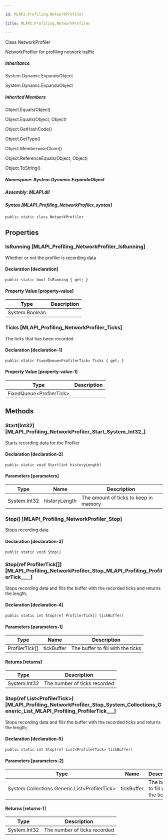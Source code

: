 ```yaml
---

id: MLAPI.Profiling.NetworkProfiler

title: MLAPI.Profiling.NetworkProfiler

---
```


Class NetworkProfiler

<div class="markdown level0 summary" markdown="1">

NetworkProfiler for profiling network traffic

</div>

<div class="markdown level0 conceptual" markdown="1">

</div>

<div class="inheritance" markdown="1">

##### Inheritance

<div class="level0" markdown="1">

System.Dynamic.ExpandoObject

</div>

<div class="level1" markdown="1">

System.Dynamic.ExpandoObject

</div>

</div>

<div class="inheritedMembers" markdown="1">

##### Inherited Members

<div markdown="1">

Object.Equals(Object)

</div>

<div markdown="1">

Object.Equals(Object, Object)

</div>

<div markdown="1">

Object.GetHashCode()

</div>

<div markdown="1">

Object.GetType()

</div>

<div markdown="1">

Object.MemberwiseClone()

</div>

<div markdown="1">

Object.ReferenceEquals(Object, Object)

</div>

<div markdown="1">

Object.ToString()

</div>

</div>

##### **Namespace**: System.Dynamic.ExpandoObject

##### **Assembly**: MLAPI.dll

##### Syntax [MLAPI_Profiling_NetworkProfiler_syntax]

    public static class NetworkProfiler

## Properties 

### IsRunning [MLAPI_Profiling_NetworkProfiler_IsRunning]

<div class="markdown level1 summary" markdown="1">

Whether or not the profiler is recording data

</div>

<div class="markdown level1 conceptual" markdown="1">

</div>

#### Declaration [declaration]

    public static bool IsRunning { get; }

#### Property Value [property-value]

| Type           | Description |
|----------------|-------------|
| System.Boolean |             |

### Ticks [MLAPI_Profiling_NetworkProfiler_Ticks]

<div class="markdown level1 summary" markdown="1">

The ticks that has been recorded

</div>

<div class="markdown level1 conceptual" markdown="1">

</div>

#### Declaration [declaration-1]

    public static FixedQueue<ProfilerTick> Ticks { get; }

#### Property Value [property-value-1]

| Type                       | Description |
|----------------------------|-------------|
| FixedQueue\<ProfilerTick\> |             |

## Methods 

### Start(Int32) [MLAPI_Profiling_NetworkProfiler_Start_System_Int32_]

<div class="markdown level1 summary" markdown="1">

Starts recording data for the Profiler

</div>

<div class="markdown level1 conceptual" markdown="1">

</div>

#### Declaration [declaration-2]

    public static void Start(int historyLength)

#### Parameters [parameters]

| Type         | Name          | Description                           |
|--------------|---------------|---------------------------------------|
| System.Int32 | historyLength | The amount of ticks to keep in memory |

### Stop() [MLAPI_Profiling_NetworkProfiler_Stop]

<div class="markdown level1 summary" markdown="1">

Stops recording data

</div>

<div class="markdown level1 conceptual" markdown="1">

</div>

#### Declaration [declaration-3]

    public static void Stop()

### Stop(ref ProfilerTick\[\]) [MLAPI_Profiling_NetworkProfiler_Stop_MLAPI_Profiling_ProfilerTick____]

<div class="markdown level1 summary" markdown="1">

Stops recording data and fills the buffer with the recorded ticks and
returns the length;

</div>

<div class="markdown level1 conceptual" markdown="1">

</div>

#### Declaration [declaration-4]

    public static int Stop(ref ProfilerTick[] tickBuffer)

#### Parameters [parameters-1]

| Type             | Name       | Description                       |
|------------------|------------|-----------------------------------|
| ProfilerTick\[\] | tickBuffer | The buffer to fill with the ticks |

#### Returns [returns]

| Type         | Description                  |
|--------------|------------------------------|
| System.Int32 | The number of ticks recorded |

### Stop(ref List\<ProfilerTick\>) [MLAPI_Profiling_NetworkProfiler_Stop_System_Collections_Generic_List_MLAPI_Profiling_ProfilerTick___]

<div class="markdown level1 summary" markdown="1">

Stops recording data and fills the buffer with the recorded ticks and
returns the length;

</div>

<div class="markdown level1 conceptual" markdown="1">

</div>

#### Declaration [declaration-5]

    public static int Stop(ref List<ProfilerTick> tickBuffer)

#### Parameters [parameters-2]

| Type                                            | Name       | Description                       |
|-------------------------------------------------|------------|-----------------------------------|
| System.Collections.Generic.List\<ProfilerTick\> | tickBuffer | The buffer to fill with the ticks |

#### Returns [returns-1]

| Type         | Description                  |
|--------------|------------------------------|
| System.Int32 | The number of ticks recorded |
